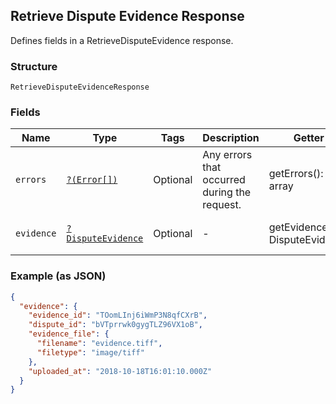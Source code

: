 ## Retrieve Dispute Evidence Response

Defines fields in a RetrieveDisputeEvidence response.

### Structure

`RetrieveDisputeEvidenceResponse`

### Fields

| Name | Type | Tags | Description | Getter | Setter |
|  --- | --- | --- | --- | --- | --- |
| `errors` | [`?(Error[])`](/doc/models/error.md) | Optional | Any errors that occurred during the request. | getErrors(): ?array | setErrors(?array errors): void |
| `evidence` | [`?DisputeEvidence`](/doc/models/dispute-evidence.md) | Optional | -  | getEvidence(): ?DisputeEvidence | setEvidence(?DisputeEvidence evidence): void |

### Example (as JSON)

```json
{
  "evidence": {
    "evidence_id": "TOomLInj6iWmP3N8qfCXrB",
    "dispute_id": "bVTprrwk0gygTLZ96VX1oB",
    "evidence_file": {
      "filename": "evidence.tiff",
      "filetype": "image/tiff"
    },
    "uploaded_at": "2018-10-18T16:01:10.000Z"
  }
}
```

